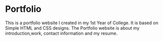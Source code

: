 # Portfolio
This is a portfolio website I created in my 1st Year of College. It is based on Simple HTML and CSS designs. 
The Portfolio website is about my introduction,work, contact information and my resume.
